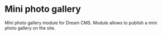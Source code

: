 # Mini photo gallery
Mini photo gallery module for Dream CMS. Module allows to publish a mini photo gallery on the site.
